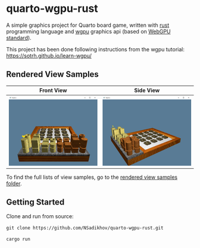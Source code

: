 # quarto-wgpu-rust

A simple graphics project for Quarto board game, written with [rust](https://www.rust-lang.org/) programming language and [wgpu](https://github.com/gfx-rs/wgpu) graphics api (based on [WebGPU standard](https://gpuweb.github.io/gpuweb/)).

This project has been done following instructions from the wgpu tutorial: https://sotrh.github.io/learn-wgpu/

## Rendered View Samples

Front View | Side View 
-|-
![Screenshot_1.png](assets/images/rendered_view_samples/Screenshot_1.png) | ![Screenshot_1.png](assets/images/rendered_view_samples/Screenshot_2.png)

To find the full lists of view samples, go to the [rendered view samples folder](https://github.com/NSadikhov/quarto-wgpu-rust/tree/main/assets/images/rendered_view_samples).

## Getting Started

Clone and run from source:
```
git clone https://github.com/NSadikhov/quarto-wgpu-rust.git
```
```
cargo run
```


